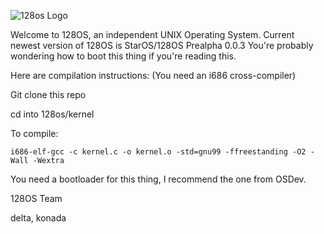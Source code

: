 ![128os Logo](https://github.com/user-attachments/assets/4047cf31-b409-4fb3-ad28-64306c692780)


Welcome to 128OS, an independent UNIX Operating System.
Current newest version of 128OS is StarOS/128OS Prealpha 0.0.3
You're probably wondering how to boot this thing if you're reading this.


Here are compilation instructions:
(You need an i686 cross-compiler)

Git clone this repo

cd into 128os/kernel

To compile:

`i686-elf-gcc -c kernel.c -o kernel.o -std=gnu99 -ffreestanding -O2 -Wall -Wextra`

You need a bootloader for this thing, I recommend the one from OSDev.

128OS Team

delta, konada
